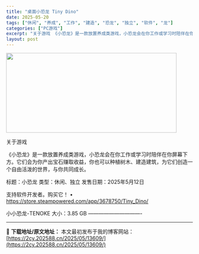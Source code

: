 ```yaml
---
title: "桌面小恐龙 Tiny Dino"
date: 2025-05-20
tags: ["休闲", "养成", "工作", "建造", "恐龙", "独立", "软件", "龙"]
categories: ["PC游戏"]
excerpt: "关于游戏 《小恐龙》是一款放置养成类游戏，小恐龙会在你工作或学习时陪伴在你屏幕下方。它们会为你产出宝石赚取收益，你也可以种植树木、建造建筑，为它们创造一个自由活泼的世界，与你共同成长。 标题：小恐龙 类型：休闲、独立 发售日期：2025年5月12日 支持软件开发者。购买它！ • https://st&hellip;"
layout: post
---
```


<img src="https://2cy.202588.cn/wp-content/uploads/2025/05/2025052002473063.webp" alt="" width="460" height="215" class="aligncenter size-full wp-image-13599" />

关于游戏

《小恐龙》是一款放置养成类游戏，小恐龙会在你工作或学习时陪伴在你屏幕下方。它们会为你产出宝石赚取收益，你也可以种植树木、建造建筑，为它们创造一个自由活泼的世界，与你共同成长。

标题：小恐龙
类型：休闲、独立
发售日期：2025年5月12日

支持软件开发者。购买它！
• https://store.steampowered.com/app/3678750/Tiny_Dino/

小小恐龙-TENOKE
大小：3.85 GB
——————————- 

---
📖 **下载地址/原文地址：** 本文最初发布于我的博客网站：[https://2cy.202588.cn/2025/05/13609/](https://2cy.202588.cn/2025/05/13609/)
